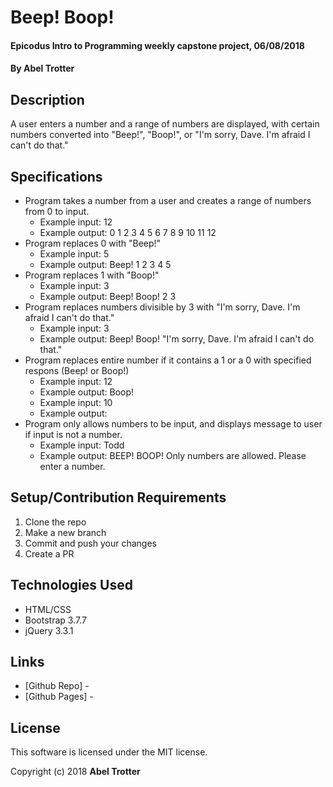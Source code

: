 # Beep! Boop!

#### Epicodus Intro to Programming weekly capstone project, 06/08/2018

#### By Abel Trotter

## Description

A user enters a number and a range of numbers are displayed, with certain numbers converted into "Beep!", "Boop!", or "I'm sorry, Dave. I'm afraid I can't do that."

## Specifications

* Program takes a number from a user and creates a range of numbers from 0 to input.
  * Example input: 12
  * Example output: 0 1 2 3 4 5 6 7 8 9 10 11 12
* Program replaces 0 with "Beep!"
  * Example input: 5
  * Example output: Beep! 1 2 3 4 5
* Program replaces 1 with "Boop!"
  * Example input: 3
  * Example output: Beep! Boop! 2 3
* Program replaces numbers divisible by 3 with "I'm sorry, Dave. I'm afraid I can't do that."
  * Example input: 3
  * Example output: Beep! Boop! "I'm sorry, Dave. I'm afraid I can't do that."
* Program replaces entire number if it contains a 1 or a 0 with specified respons (Beep! or Boop!)
  * Example input: 12
  * Example output: Boop!
  * Example input: 10
  * Example output: 
* Program only allows numbers to be input, and displays message to user if input is not a number.
  * Example input: Todd
  * Example output: BEEP! BOOP! Only numbers are allowed. Please enter a number.

## Setup/Contribution Requirements

1. Clone the repo
1. Make a new branch
1. Commit and push your changes
1. Create a PR

## Technologies Used

* HTML/CSS
* Bootstrap 3.7.7
* jQuery 3.3.1

## Links

* [Github Repo] - 
* [Github Pages] - 

## License

This software is licensed under the MIT license.

Copyright (c) 2018 **Abel Trotter**